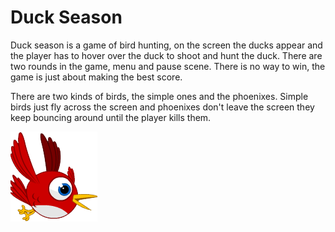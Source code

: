 # Duck Season


Duck season is a game of bird hunting, on the screen the ducks appear and the player has to hover over the duck to shoot and hunt the duck. There are two rounds in the game, menu and pause scene. There is no way to win, the game is just about making the best score.

There are two kinds of birds, the simple ones and the phoenixes. Simple birds just fly across the screen and phoenixes don't leave the screen they keep bouncing around until the player kills them.


![Aquí la descripción de la imagen por si no carga](https://github.com/Reid1903/Duck-Season/blob/main/pajaro.png)
